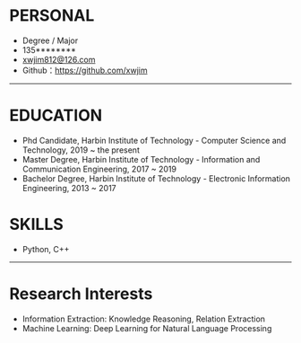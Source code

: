 # PERSONAL

- Degree / Major
- 135********
- xwjim812@126.com
- Github：https://github.com/xwjim

---

# EDUCATION

- Phd Candidate, Harbin Institute of Technology - Computer Science and Technology, 2019 ~ the present
- Master Degree, Harbin Institute of Technology - Information and Communication Engineering, 2017 ~ 2019
- Bachelor Degree, Harbin Institute of Technology - Electronic Information Engineering, 2013 ~ 2017


# SKILLS

- Python, C++

---
# Research Interests
- Information Extraction: Knowledge Reasoning, Relation Extraction
- Machine Learning: Deep Learning for Natural Language Processing


